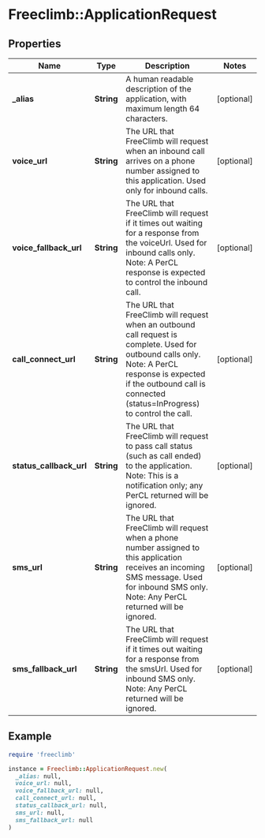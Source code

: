 # Freeclimb::ApplicationRequest

## Properties

| Name | Type | Description | Notes |
| ---- | ---- | ----------- | ----- |
| **_alias** | **String** | A human readable description of the application, with maximum length 64 characters. | [optional] |
| **voice_url** | **String** | The URL that FreeClimb will request when an inbound call arrives on a phone number assigned to this application. Used only for inbound calls. | [optional] |
| **voice_fallback_url** | **String** | The URL that FreeClimb will request if it times out waiting for a response from the voiceUrl. Used for inbound calls only. Note: A PerCL response is expected to control the inbound call. | [optional] |
| **call_connect_url** | **String** | The URL that FreeClimb will request when an outbound call request is complete. Used for outbound calls only.  Note: A PerCL response is expected if the outbound call is connected (status&#x3D;InProgress) to control the call. | [optional] |
| **status_callback_url** | **String** | The URL that FreeClimb will request to pass call status (such as call ended) to the application.  Note: This is a notification only; any PerCL returned will be ignored. | [optional] |
| **sms_url** | **String** | The URL that FreeClimb will request when a phone number assigned to this application receives an incoming SMS message. Used for inbound SMS only.  Note: Any PerCL returned will be ignored. | [optional] |
| **sms_fallback_url** | **String** | The URL that FreeClimb will request if it times out waiting for a response from the smsUrl. Used for inbound SMS only.  Note: Any PerCL returned will be ignored. | [optional] |

## Example

```ruby
require 'freeclimb'

instance = Freeclimb::ApplicationRequest.new(
  _alias: null,
  voice_url: null,
  voice_fallback_url: null,
  call_connect_url: null,
  status_callback_url: null,
  sms_url: null,
  sms_fallback_url: null
)
```

